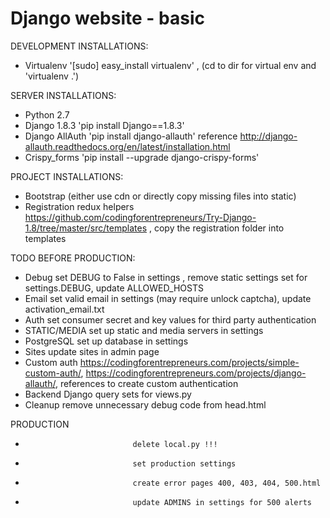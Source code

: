 # Django website - basic
DEVELOPMENT INSTALLATIONS:
- Virtualenv                  '[sudo] easy_install virtualenv' ,
                              (cd to dir for virtual env and 'virtualenv .')

SERVER INSTALLATIONS:
- Python 2.7
- Django 1.8.3                'pip install Django==1.8.3'
- Django AllAuth              'pip install django-allauth'
                              reference http://django-allauth.readthedocs.org/en/latest/installation.html
- Crispy_forms                'pip install --upgrade django-crispy-forms'



PROJECT INSTALLATIONS:
- Bootstrap                   (either use cdn or directly copy missing files into static)
- Registration redux helpers  https://github.com/codingforentrepreneurs/Try-Django-1.8/tree/master/src/templates ,
                              copy the registration folder into templates

TODO BEFORE PRODUCTION:
- Debug                       set DEBUG to False in settings ,
                              remove static settings set for settings.DEBUG,
                              update ALLOWED_HOSTS
- Email                       set valid email in settings (may require unlock captcha),
                              update activation_email.txt
- Auth                        set consumer secret and key values for third party authentication
- STATIC/MEDIA                set up static and media servers in settings
- PostgreSQL                  set up database in settings
- Sites                       update sites in admin page
- Custom auth                 https://codingforentrepreneurs.com/projects/simple-custom-auth/,
                              https://codingforentrepreneurs.com/projects/django-allauth/,
                              references to create custom authentication
- Backend                     Django query sets for views.py
- Cleanup                     remove unnecessary debug code from head.html

PRODUCTION
-                             delete local.py !!!
-                             set production settings
-                             create error pages 400, 403, 404, 500.html
-                             update ADMINS in settings for 500 alerts

